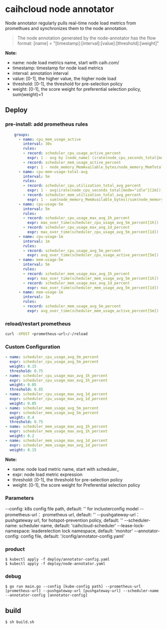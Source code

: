 # caihcloud node annotator

Node annotator regularly pulls real-time node load metrics from promethues and synchronizes them to the node annotation.

>The node annotation generated by the node-annotator has the flow format:
[name] = "[timestamp]:[interval]:[value]:[threshold]:[weight]"

**Note:**

* name: node load metrics name, start with caih.com/
* timestamp: timestamp for node load metrics
* interval: annotation interval
* value: [0-1], the higher value, the higher node load
* threshold: [0-1], the threshold for pre-selection policy
* weight: [0-1], the score weight for preferential selection policy, sum(weight)=1

## Deploy

### pre-install: add prometheus rules

```yaml
    groups:
      - name: cpu_mem_usage_active
        interval: 30s
        rules:
        - record: scheduler_cpu_usage_active_percent
          expr: 1 - avg by (node_name) (irate(node_cpu_seconds_total{mode="idle"}[2m]))
        - record: scheduler_mem_usage_active_percent
          expr: 1 - node_memory_MemAvailable_bytes/node_memory_MemTotal_bytes
      - name: cpu-mem-usage-total-avg
        interval: 5m
        rules:
        - record: scheduler_cpu_utilization_total_avg_percent
          expr: 1 - avg(irate(node_cpu_seconds_total{mode="idle"}[2m]))
        - record: scheduler_mem_utilization_total_avg_percent
          expr: 1 - sum(node_memory_MemAvailable_bytes)/sum(node_memory_MemTotal_bytes)
      - name: cpu-usage-5m
        interval: 5m
        rules:
        - record: scheduler_cpu_usage_max_avg_1h_percent
          expr: max_over_time(scheduler_cpu_usage_avg_5m_percent[1h])
        - record: scheduler_cpu_usage_max_avg_1d_percent
          expr: max_over_time(scheduler_cpu_usage_avg_5m_percent[1d])
      - name: cpu-usage-1m
        interval: 1m
        rules:
        - record: scheduler_cpu_usage_avg_5m_percent
          expr: avg_over_time(scheduler_cpu_usage_active_percent[5m])
      - name: mem-usage-5m
        interval: 5m
        rules:
        - record: scheduler_mem_usage_max_avg_1h_percent
          expr: max_over_time(scheduler_mem_usage_avg_5m_percent[1h])
        - record: scheduler_mem_usage_max_avg_1d_percent
          expr: max_over_time(scheduler_mem_usage_avg_5m_percent[1d])
      - name: mem-usage-1m
        interval: 1m
        rules:
        - record: scheduler_mem_usage_avg_5m_percent
          expr: avg_over_time(scheduler_mem_usage_active_percent[5m])
```

### reload/restart prometheus

```bash
curl -XPOST <prometheus-url>/-/reload
```

### Custom Configuration

```yaml
- name: scheduler_cpu_usage_avg_5m_percent
  expr: scheduler_cpu_usage_avg_5m_percent
  weight: 0.15
  threshold: 0.75
- name: scheduler_cpu_usage_max_avg_1h_percent
  expr: scheduler_cpu_usage_max_avg_1h_percent
  weight: 0.05
  threshold: 0.85
- name: scheduler_cpu_usage_max_avg_1d_percent
  expr: scheduler_cpu_usage_max_avg_1d_percent
  weight: 0.05
- name: scheduler_mem_usage_avg_5m_percent
  expr: scheduler_mem_usage_avg_5m_percent
  weight: 0.4
  threshold: 0.75
- name: scheduler_mem_usage_max_avg_1h_percent
  expr: scheduler_mem_usage_max_avg_1h_percent
  weight: 0.2
- name: scheduler_mem_usage_max_avg_1d_percent
  expr: scheduler_mem_usage_max_avg_1d_percent
  weight: 0.15
```

**Note:**

* name: node load metric name, start with scheduler_
* expr: node load metric expression
* threshold: [0-1], the threshold for pre-selection policy
* weight: [0-1], the score weight for Preferential selection policy

### Parameters

--config:  k8s config file path, default: '' for inclusterconfig model
--prometheus-url： prometheus url, default: ''
--pushgateway-url：pushgateway url, for hotspot-prevention policy, default: ''
--scheduler-name: scheduler name, default: 'caihcloud-scheduler'
--lease-lock-namespace: leaderelection lock namespace, default: 'monitor'
--annotator-config: config file, default: '/config/annotator-config.yaml'

### product

```shell
$ kubectl apply -f deploy/annotator-config.yaml
$ kubectl apply -f deploy/node-annotator.yaml
```


### debug

```shell
$ go run main.go --config [kube-config path] --prometheus-url [prometheus-url] --pushgateway-url [pushgateway-url] --scheduler-name --annotator-config [annotator-config]
```

## build
```shell
$ sh build.sh
```
